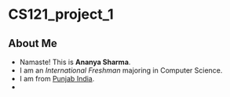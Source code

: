 # CS121_project_1
## About Me
- Namaste! This is **Ananya Sharma**.
- I am an *International Freshman* majoring in Computer Science.
- I am from <ins>Punjab India</ins>.
- 
